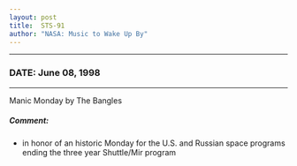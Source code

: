 ```yaml
---
layout: post
title:  STS-91
author: "NASA: Music to Wake Up By"
---
```


----
### DATE: June 08, 1998
----
Manic Monday by The Bangles

##### Comment:
* in honor of an historic Monday for the U.S. and Russian space programs ending the three year Shuttle/Mir program
